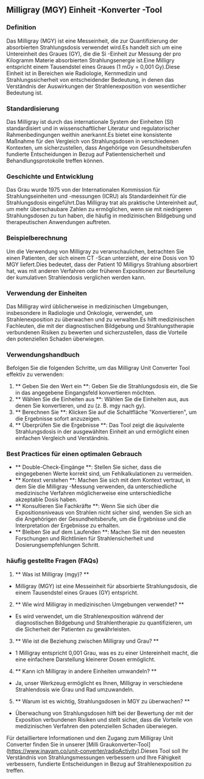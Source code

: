 ## Milligray (MGY) Einheit -Konverter -Tool

### Definition
Das Milligray (MGY) ist eine Messeinheit, die zur Quantifizierung der absorbierten Strahlungsdosis verwendet wird.Es handelt sich um eine Untereinheit des Graues (GY), die die Si -Einheit zur Messung der pro Kilogramm Materie absorbierten Strahlungsenergie ist.Eine Milligry entspricht einem Tausendstel eines Graues (1 mGy = 0,001 Gy).Diese Einheit ist in Bereichen wie Radiologie, Kernmedizin und Strahlungssicherheit von entscheidender Bedeutung, in denen das Verständnis der Auswirkungen der Strahlenexposition von wesentlicher Bedeutung ist.

### Standardisierung
Das Milligray ist durch das internationale System der Einheiten (SI) standardisiert und in wissenschaftlicher Literatur und regulatorischer Rahmenbedingungen weithin anerkannt.Es bietet eine konsistente Maßnahme für den Vergleich von Strahlungsdosen in verschiedenen Kontexten, um sicherzustellen, dass Angehörige von Gesundheitsberufen fundierte Entscheidungen in Bezug auf Patientensicherheit und Behandlungsprotokolle treffen können.

### Geschichte und Entwicklung
Das Grau wurde 1975 von der Internationalen Kommission für Strahlungseinheiten und -messungen (ICRU) als Standardeinheit für die Strahlungsdosis eingeführt.Das Milligray trat als praktische Untereinheit auf, um mehr überschaubare Zahlen zu ermöglichen, wenn sie mit niedrigeren Strahlungsdosen zu tun haben, die häufig in medizinischen Bildgebung und therapeutischen Anwendungen auftreten.

### Beispielberechnung
Um die Verwendung von Milligray zu veranschaulichen, betrachten Sie einen Patienten, der sich einem CT -Scan unterzieht, der eine Dosis von 10 MGY liefert.Dies bedeutet, dass der Patient 10 Milligrys Strahlung absorbiert hat, was mit anderen Verfahren oder früheren Expositionen zur Beurteilung der kumulativen Strahlendosis verglichen werden kann.

### Verwendung der Einheiten
Das Milligray wird üblicherweise in medizinischen Umgebungen, insbesondere in Radiologie und Onkologie, verwendet, um Strahlenexposition zu überwachen und zu verwalten.Es hilft medizinischen Fachleuten, die mit der diagnostischen Bildgebung und Strahlungstherapie verbundenen Risiken zu bewerten und sicherzustellen, dass die Vorteile den potenziellen Schaden überwiegen.

### Verwendungshandbuch
Befolgen Sie die folgenden Schritte, um das Milligray Unit Converter Tool effektiv zu verwenden:
1. ** Geben Sie den Wert ein **: Geben Sie die Strahlungsdosis ein, die Sie in das angegebene Eingangsfeld konvertieren möchten.
2. ** Wählen Sie die Einheiten aus **: Wählen Sie die Einheiten aus, aus denen Sie konvertieren, und zu (z. B. mgy nach gy).
3. ** Berechnen Sie **: Klicken Sie auf die Schaltfläche "Konvertieren", um die Ergebnisse sofort anzuzeigen.
4. ** Überprüfen Sie die Ergebnisse **: Das Tool zeigt die äquivalente Strahlungsdosis in der ausgewählten Einheit an und ermöglicht einen einfachen Vergleich und Verständnis.

### Best Practices für einen optimalen Gebrauch
- ** Double-Check-Eingänge **: Stellen Sie sicher, dass die eingegebenen Werte korrekt sind, um Fehlkalkulationen zu vermeiden.
- ** Kontext verstehen **: Machen Sie sich mit dem Kontext vertraut, in dem Sie die Milligray -Messung verwenden, da unterschiedliche medizinische Verfahren möglicherweise eine unterschiedliche akzeptable Dosis haben.
- ** Konsultieren Sie Fachkräfte **: Wenn Sie sich über die Expositionsniveaus von Strahlen nicht sicher sind, wenden Sie sich an die Angehörigen der Gesundheitsberufe, um die Ergebnisse und die Interpretation der Ergebnisse zu erhalten.
- ** Bleiben Sie auf dem Laufenden **: Machen Sie mit den neuesten Forschungen und Richtlinien für Strahlensicherheit und Dosierungsempfehlungen Schritt.

### häufig gestellte Fragen (FAQs)

1. ** Was ist Milligray (mgy)? **
- Milligray (MGY) ist eine Messeinheit für absorbierte Strahlungsdosis, die einem Tausendstel eines Graues (GY) entspricht.

2. ** Wie wird Milligray in medizinischen Umgebungen verwendet? **
- Es wird verwendet, um die Strahlenexposition während der diagnostischen Bildgebung und Strahlentherapie zu quantifizieren, um die Sicherheit der Patienten zu gewährleisten.

3. ** Wie ist die Beziehung zwischen Milligray und Grau? **
- 1 Milligray entspricht 0,001 Grau, was es zu einer Untereinheit macht, die eine einfachere Darstellung kleinerer Dosen ermöglicht.

4. ** Kann ich Milligray in andere Einheiten umwandeln? **
- Ja, unser Werkzeug ermöglicht es Ihnen, Milligray in verschiedene Strahlendosis wie Grau und Rad umzuwandeln.

5. ** Warum ist es wichtig, Strahlungsdosen in MGY zu überwachen? **
- Überwachung von Strahlungsdosen hilft bei der Bewertung der mit der Exposition verbundenen Risiken und stellt sicher, dass die Vorteile von medizinischen Verfahren den potenziellen Schaden überwiegen.

Für detailliertere Informationen und den Zugang zum Milligray Unit Converter finden Sie in unserer [Milli Graukonverter-Tool] (https://www.inayam.co/unit-converter/radioActivity).Dieses Tool soll Ihr Verständnis von Strahlungsmessungen verbessern und Ihre Fähigkeit verbessern, fundierte Entscheidungen in Bezug auf Strahlenexposition zu treffen.
